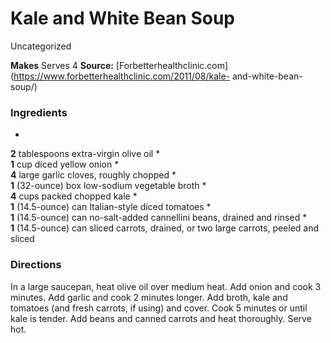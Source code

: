 ﻿

#  Kale and White Bean Soup

Uncategorized

  
**Makes** Serves 4
**Source:** [Forbetterhealthclinic.com](https://www.forbetterhealthclinic.com/2011/08/kale-
and-white-bean-soup/)

###  Ingredients

  *  
**2** tablespoons extra-virgin olive oil
  *   
**1** cup diced yellow onion
  *   
**4** large garlic cloves, roughly chopped
  *   
**1** (32-ounce) box low-sodium vegetable broth
  *   
**4** cups packed chopped kale
  *   
**1** (14.5-ounce) can Italian-style diced tomatoes
  *   
**1** (14.5-ounce) can no-salt-added cannellini beans, drained and rinsed
  *   
**1** (14.5-ounce) can sliced carrots, drained, or two large carrots, peeled and sliced

###  Directions

In a large saucepan, heat olive oil over medium heat. Add onion and cook 3
minutes. Add garlic and cook 2 minutes longer. Add broth, kale and tomatoes
(and fresh carrots, if using) and cover. Cook 5 minutes or until kale is
tender. Add beans and canned carrots and heat thoroughly. Serve hot.

